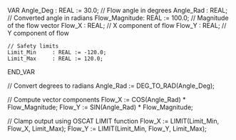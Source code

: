 VAR
    Angle_Deg     : REAL := 30.0;       // Flow angle in degrees
    Angle_Rad     : REAL;               // Converted angle in radians
    Flow_Magnitude: REAL := 100.0;      // Magnitude of the flow vector
    Flow_X        : REAL;               // X component of flow
    Flow_Y        : REAL;               // Y component of flow

    // Safety limits
    Limit_Min     : REAL := -120.0;
    Limit_Max     : REAL := 120.0;
END_VAR

// Convert degrees to radians
Angle_Rad := DEG_TO_RAD(Angle_Deg);

// Compute vector components
Flow_X := COS(Angle_Rad) * Flow_Magnitude;
Flow_Y := SIN(Angle_Rad) * Flow_Magnitude;

// Clamp output using OSCAT LIMIT function
Flow_X := LIMIT(Limit_Min, Flow_X, Limit_Max);
Flow_Y := LIMIT(Limit_Min, Flow_Y, Limit_Max);
